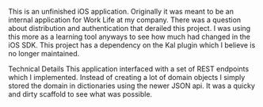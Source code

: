 This is an unfinished iOS application.  Originally it was meant to be an internal application for Work Life at my company.  There was a question about distribution and authentication that derailed this project.  I was using this more as a learning tool anyways to see how much had changed in the iOS SDK.  This project has a dependency on the Kal plugin which I believe is no longer maintained.  

Technical Details
This application interfaced with a set of REST endpoints which I implemented.  Instead of creating a lot of domain objects I simply stored the domain in dictionaries using the newer JSON api.  It was a quicky and dirty scaffold to see what was possible.